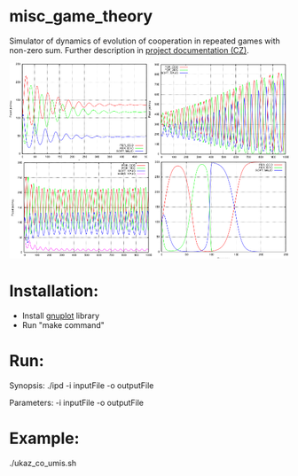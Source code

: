 # misc_game_theory
Simulator of dynamics of evolution of cooperation in repeated games with non-zero sum. Further description in [project documentation (CZ)](https://github.com/xbendl/misc_game_theory/blob/main/fig.png).

![GUI](https://github.com/xbendl/misc_game_theory/blob/main/fig.png)

Installation:
=====
- Install [gnuplot](http://www.gnuplot.info/) library 
- Run "make command" 

Run:
=====
Synopsis: 
./ipd -i inputFile -o outputFile

Parameters:
-i inputFile
-o outputFile

Example:
==================
./ukaz_co_umis.sh
